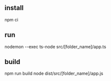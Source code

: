 ## install

npm ci

## run

nodemon --exec ts-node src/[folder_name]/app.ts

## build

npm run build
node dist/src/[folder_name]/app.js
